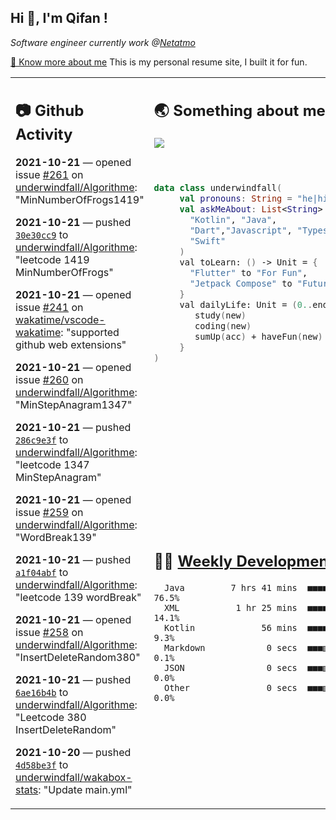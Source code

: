 <h2> Hi 👋, I'm Qifan ! </h2>
<p><em>Software engineer currently work @<a href="https://www.netatmo.com">Netatmo</a>
</em></p><p><a href="https://qifanyang.com/resume" target="_blank"> 🔭 Know more about me</a> This is my personal resume site, I built it for fun.</p>
<table><tr><td valign="top" rowspan="2">

 ## 📷 Github Activity
 <!-- githubActivity starts -->
  **2021-10-21** — opened issue [#261](https://api.github.com/repos/underwindfall/Algorithme/issues/261) on [underwindfall/Algorithme](https://api.github.com/repos/underwindfall/Algorithme): "MinNumberOfFrogs1419"

  **2021-10-21** — pushed [`30e30cc9`](https://github.com/underwindfall/Algorithme/commit/30e30cc924d12847164673a74c226a4e4b058428) to [underwindfall/Algorithme](https://api.github.com/repos/underwindfall/Algorithme): "leetcode 1419 MinNumberOfFrogs"

  **2021-10-21** — opened issue [#241](https://api.github.com/repos/wakatime/vscode-wakatime/issues/241) on [wakatime/vscode-wakatime](https://api.github.com/repos/wakatime/vscode-wakatime): "supported github web extensions"

  **2021-10-21** — opened issue [#260](https://api.github.com/repos/underwindfall/Algorithme/issues/260) on [underwindfall/Algorithme](https://api.github.com/repos/underwindfall/Algorithme): "MinStepAnagram1347"

  **2021-10-21** — pushed [`286c9e3f`](https://github.com/underwindfall/Algorithme/commit/286c9e3f9927303bb2813e08108b317397e62fad) to [underwindfall/Algorithme](https://api.github.com/repos/underwindfall/Algorithme): "leetcode 1347 MinStepAnagram"

  **2021-10-21** — opened issue [#259](https://api.github.com/repos/underwindfall/Algorithme/issues/259) on [underwindfall/Algorithme](https://api.github.com/repos/underwindfall/Algorithme): "WordBreak139"

  **2021-10-21** — pushed [`a1f04abf`](https://github.com/underwindfall/Algorithme/commit/a1f04abffcdc34da1d8522485d20d9342b5b1f9e) to [underwindfall/Algorithme](https://api.github.com/repos/underwindfall/Algorithme): "leetcode 139 wordBreak"

  **2021-10-21** — opened issue [#258](https://api.github.com/repos/underwindfall/Algorithme/issues/258) on [underwindfall/Algorithme](https://api.github.com/repos/underwindfall/Algorithme): "InsertDeleteRandom380"

  **2021-10-21** — pushed [`6ae16b4b`](https://github.com/underwindfall/Algorithme/commit/6ae16b4bfaa9a4471e46c4458b5ccaef291fc957) to [underwindfall/Algorithme](https://api.github.com/repos/underwindfall/Algorithme): "Leetcode 380 InsertDeleteRandom"

  **2021-10-20** — pushed [`4d58be3f`](https://github.com/underwindfall/wakabox-stats/commit/4d58be3fa682ec221c2169af6c99daf9e6af6d88) to [underwindfall/wakabox-stats](https://api.github.com/repos/underwindfall/wakabox-stats): "Update main.yml"
 <!-- githubActivity ends -->
 </td><td valign="top">

 ## 🌏 Something about me
 <!-- profile starts -->
 <a href="https://github.com/underwindfall" width="100%">
   <img src="https://activity-graph.herokuapp.com/graph?username=underwindfall&theme=react-dark&hide_border=true&bg_color=00000000&color=BDDFFF&line=6E93B5&point=BDDFFF"/>
 </a>
 <br/>
 <br/>
 <br/>

 ```kotlin
 data class underwindfall(
      val pronouns: String = "he|him",
      val askMeAbout: List<String> = listOf(
        "Kotlin", "Java",
        "Dart","Javascript", "Typescript",
        "Swift"
      )
      val toLearn: () -> Unit = {
        "Flutter" to "For Fun",
        "Jetpack Compose" to "Future"
      }
      val dailyLife: Unit = (0..end).reduce { acc, new ->
         study(new)
         coding(new)
         sumUp(acc) + haveFun(new)
      }
 )
 ```
 <!-- profile ends -->
 </td></tr><tr><td valign="top">

 ## 🏊‍♂️ <a href="https://gist.github.com/underwindfall/377ee88ba1fabd1e93516e48ca9c61eb" target="_blank">Weekly Development Breakdown</a>
  <!-- codeTime starts -->
  ```text
    Java         7 hrs 41 mins  ■■■■■■■■■■■■■■■■■■■■■▦□□  76.5%
    XML           1 hr 25 mins  ■■■■■■▦□□□□□□□□□□□□□□□□□  14.1%
    Kotlin             56 mins  ■■■■■▦□□□□□□□□□□□□□□□□□□   9.3%
    Markdown            0 secs  ■■■▥□□□□□□□□□□□□□□□□□□□□   0.1%
    JSON                0 secs  ■■■▥□□□□□□□□□□□□□□□□□□□□   0.0%
    Other               0 secs  ■■■▥□□□□□□□□□□□□□□□□□□□□   0.0%
  ```
  <!-- codeTime starts -->
  </td></tr></table>